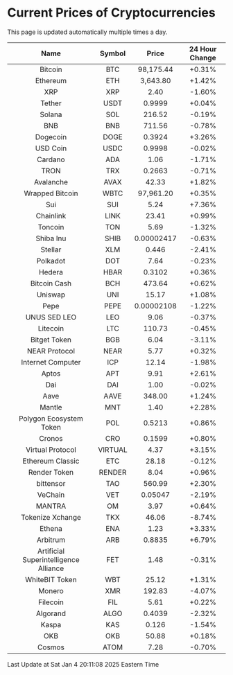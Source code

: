 # Current Prices of Cryptocurrencies
This page is updated automatically multiple times a day.

| Name | Symbol | Price | 24 Hour Change |
| :---: |:---:| :---: | :---: |
| Bitcoin | BTC | 98,175.44 | +0.31% |
| Ethereum | ETH | 3,643.80 | +1.42% |
| XRP | XRP | 2.40 | -1.60% |
| Tether | USDT | 0.9999 | +0.04% |
| Solana | SOL | 216.52 | -0.19% |
| BNB | BNB | 711.56 | -0.78% |
| Dogecoin | DOGE | 0.3924 | +3.26% |
| USD Coin | USDC | 0.9998 | -0.02% |
| Cardano | ADA | 1.06 | -1.71% |
| TRON | TRX | 0.2663 | -0.71% |
| Avalanche | AVAX | 42.33 | +1.82% |
| Wrapped Bitcoin | WBTC | 97,961.20 | +0.35% |
| Sui | SUI | 5.24 | +7.36% |
| Chainlink | LINK | 23.41 | +0.99% |
| Toncoin | TON | 5.69 | -1.32% |
| Shiba Inu | SHIB | 0.00002417 | -0.63% |
| Stellar | XLM | 0.446 | -2.41% |
| Polkadot | DOT | 7.64 | -0.23% |
| Hedera | HBAR | 0.3102 | +0.36% |
| Bitcoin Cash | BCH | 473.64 | +0.62% |
| Uniswap | UNI | 15.17 | +1.08% |
| Pepe | PEPE | 0.00002108 | -1.22% |
| UNUS SED LEO | LEO | 9.06 | -0.37% |
| Litecoin | LTC | 110.73 | -0.45% |
| Bitget Token | BGB | 6.04 | -3.11% |
| NEAR Protocol | NEAR | 5.77 | +0.32% |
| Internet Computer | ICP | 12.14 | -1.98% |
| Aptos | APT | 9.91 | +2.61% |
| Dai | DAI | 1.00 | -0.02% |
| Aave | AAVE | 348.00 | +1.24% |
| Mantle | MNT | 1.40 | +2.28% |
| Polygon Ecosystem Token | POL | 0.5213 | +0.86% |
| Cronos | CRO | 0.1599 | +0.80% |
| Virtual Protocol | VIRTUAL | 4.37 | +3.15% |
| Ethereum Classic | ETC | 28.18 | -0.12% |
| Render Token | RENDER | 8.04 | +0.96% |
| bittensor | TAO | 560.99 | +2.30% |
| VeChain | VET | 0.05047 | -2.19% |
| MANTRA | OM | 3.97 | +0.64% |
| Tokenize Xchange | TKX | 46.06 | -8.74% |
| Ethena | ENA | 1.23 | +3.33% |
| Arbitrum | ARB | 0.8835 | +6.79% |
| Artificial Superintelligence Alliance | FET | 1.48 | -0.31% |
| WhiteBIT Token | WBT | 25.12 | +1.31% |
| Monero | XMR | 192.83 | -4.07% |
| Filecoin | FIL | 5.61 | +0.22% |
| Algorand | ALGO | 0.4039 | -2.32% |
| Kaspa | KAS | 0.126 | -1.54% |
| OKB | OKB | 50.88 | +0.18% |
| Cosmos | ATOM | 7.28 | -0.70% |

Last Update at Sat Jan  4 20:11:08 2025 Eastern Time